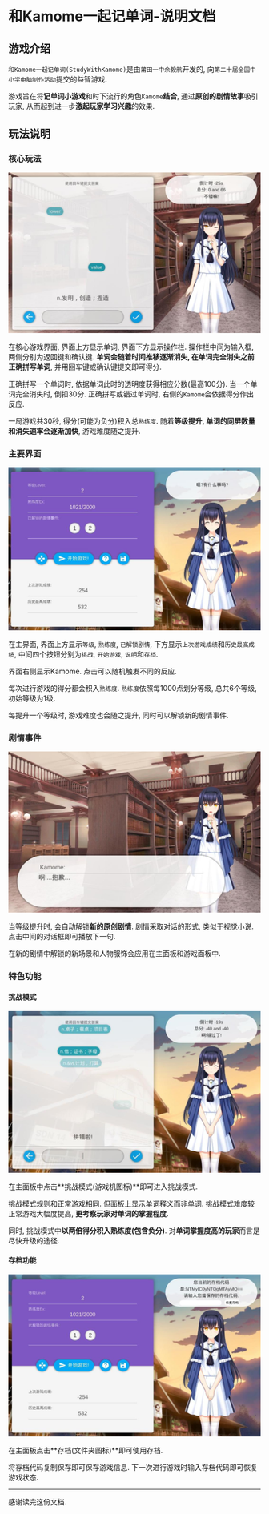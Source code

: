 # 和Kamome一起记单词-说明文档

## 游戏介绍

`和Kamome一起记单词(StudyWithKamome)`是由`莆田一中余毅航`开发的, 向`第二十届全国中小学电脑制作活动`提交的益智游戏.

游戏旨在将**记单词小游戏**和时下流行的角色`Kamome`**结合**, 通过**原创的剧情故事**吸引玩家, 从而起到进一步**激起玩家学习兴趣**的效果.

## 玩法说明

### 核心玩法

![](./pics/help/help1.jpg)

在核心游戏界面, 界面上方显示单词, 界面下方显示操作栏. 操作栏中间为输入框, 两侧分别为返回键和确认键. **单词会随着时间推移逐渐消失, 在单词完全消失之前正确拼写单词**, 并用回车键或确认键提交即可得分.

正确拼写一个单词时, 依据单词此时的透明度获得相应分数(最高100分). 当一个单词完全消失时, 倒扣30分. 正确拼写或错过单词时, 右侧的`Kamome`会依据得分作出反应.

一局游戏共30秒, 得分(可能为负分)积入总`熟练度`. 随着**等级提升, 单词的同屏数量和消失速率会逐渐加快**, 游戏难度随之提升.

### 主要界面

![](./pics/help/help2.jpg)

在主界面, 界面上方显示`等级`, `熟练度`, `已解锁剧情`, 下方显示`上次游戏成绩`和`历史最高成绩`, 中间四个按钮分别为`挑战`, `开始游戏`, `说明`和`存档`. 

界面右侧显示Kamome. 点击可以随机触发不同的反应.

每次进行游戏的得分都会积入`熟练度`. `熟练度`依照每1000点划分等级, 总共6个等级, 初始等级为1级.

每提升一个等级时, 游戏难度也会随之提升, 同时可以解锁新的剧情事件.

### 剧情事件

![](./pics/help/help5.jpg)

当等级提升时, 会自动解锁**新的原创剧情**. 剧情采取对话的形式, 类似于视觉小说. 点击中间的对话框即可播放下一句.

在新的剧情中解锁的新场景和人物服饰会应用在主面板和游戏面板中.

### 特色功能

#### 挑战模式

![](./pics/help/help4.jpg)

在主面板中点击**挑战模式(游戏机图标)**即可进入挑战模式.

挑战模式规则和正常游戏相同. 但面板上显示单词释义而非单词. 挑战模式难度较正常游戏大幅度提高, **更考察玩家对单词的掌握程度**.

同时, 挑战模式中**以两倍得分积入熟练度(包含负分)**. 对**单词掌握度高的玩家**而言是尽快升级的途径.

#### 存档功能

![](./pics/help/help3.jpg)

在主面板点击**存档(文件夹图标)**即可使用存档.

将存档代码复制保存即可保存游戏信息. 下一次进行游戏时输入存档代码即可恢复游戏状态.

***

感谢读完这份文档.